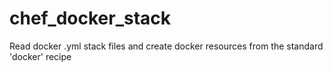# chef_docker_stack
Read docker .yml stack files and create docker resources from the standard 'docker' recipe
